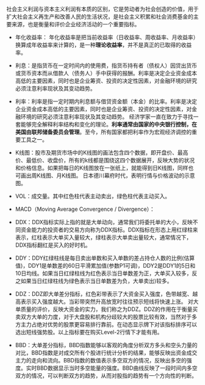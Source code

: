 社会主义利润与资本主义利润有本质的区别，它是劳动者为社会创造的价值，用于扩大社会主义再生产和改善人民的生活状况，是社会主义积累和社会消费基金的主要来源，也是衡量和评价企业经济活动的一个重要指标。

- 年化收益率： 年化收益率是把当前收益率（日收益率、周收益率、月收益率）换算成年收益率来计算的，是一种**理论收益率**，并不是真正的已取得的收益率。

- 利息：是指货币在一定时间内的使用费，指货币持有者（债权人）因贷出货币或货币资本而从借款人（债务人）手中获得的报酬。利率是决定企业资金成本高低的主要因素，同时也是企业筹资、投资的决定性因素，对金融环境的研究必须注意利率现状及其变动趋势。

- 利率：利率是指一定时期内利息额与借贷资金额（本金）的比率。利率是决定企业资金成本高低的主要因素，同时也是企业筹资、投资的决定性因素，对金融环境的研究必须注意利率现状及其变动趋势。
经济学家一直在致力于寻找一套能够完全解释利率结构和变化的理论。**利率通常由国家的中央银行控制，在美国由联邦储备委员会管理**。至今，所有国家都把利率作为宏观经济调控的重要工具之一。


- K线图：股市及期货市场中的K线图的画法包含四个数据，即开盘价、最高价、最低价、收盘价，所有的k线都是围绕这四个数据展开，反映大势的状况和价格信息。如果把每日的K线图放在一张纸上，就能得到日K线图，同样也可画出周K线图、月K线图。
  日本德川幕府时代，表明行情与价格波动的示意图。

- VOL：成交量。其中红色柱代表主动卖出，绿色柱代表主动买入。
- MACD（Moving Average Convergence / Divergence）：
- DDX：DDX指标实际上指的就是大单动向，通常我们将委托单的大小，反映不同资金能力的投资者的交易方向称为DDX指标。DDX指标在形态上用红绿柱来表示，红柱表示大单买入量较大，绿柱表示大单卖出量较大，通常情况下，DDX指标翻红是买入的好时机。
- DDY：DDY红绿柱线是每日卖出单数和买入单数的差占持仓人数的比例(估算值)，DDY1是单数差的60日平滑累加值(参数P1可调)，DDY2是DDY1的5日和10日均线。如果当日红绿柱线为红色表示当日单数差为正，大单买入较多，反之如果当日红绿柱线为绿色表示当日单数差为负，大单卖出)较多。
- DDZ：DDZ即大单差分指标，红色彩带表示了大资金买入强度，色带越宽、越高表示买入强度越大。当彩带突然升高放宽时往往预示短线将快速上涨。 对大单质量的评价，反映大资金的实力，我们称之为DDZ。DDZ的作用在于衡量买卖双方大单的力度，对于大盘股和机构分歧较大的股票比较有效，当然对于多方主力占绝对优势的股票更容易排行靠前。在动态显示牌下对该指标排序可以选出短线强势股。以上指标要在购买Level-2行情下才能有用。
- BBD：大单差分指标，BBD指数能够以客观的角度分析双方多头和空头力量的对比，BBD指数是对成交所有个股进行统计分析的结果，能够反映出资金成交主力的走向和流向。BBD指数的数值表示多空双方的情况，反映出多空的强度。实时BBD数据显示当时多空能量的强度。BBD曲线反映了一段时间内多空双方的情况，可以判断双方的趋势，从而对股指的趋势有一个方向性的判断。
  